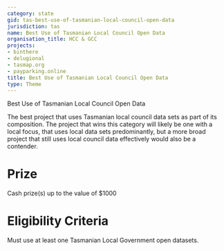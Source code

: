 ```yaml
---
category: state
gid: tas-best-use-of-tasmanian-local-council-open-data
jurisdiction: tas
name: Best Use of Tasmanian Local Council Open Data
organisation_title: HCC & GCC
projects:
- binthere
- delugional
- tasmap.org
- payparking.online
title: Best Use of Tasmanian Local Council Open Data
type: Theme
---
```


Best Use of Tasmanian Local Council Open Data

The best project that uses Tasmanian local council data sets as part of its composition.  The project that wins this category will likely be one with a local focus, that uses local data sets predominantly, but a more broad project that still uses local council data effectively would also be a contender.

# Prize
Cash prize(s) up to the value of $1000

# Eligibility Criteria
Must use at least one Tasmanian Local Government open datasets.